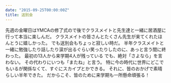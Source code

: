 ```yaml
---
date: "2015-09-25T00:00:00Z"
title: 送別会
---
```


先週の金曜日はYMCAの修了式ので後でクラスメイトと先生達と一緒に居酒屋に行って本当に楽しんだ。
クラスメイトの皆さんとたくさん先生が来てくれたほんとうに嬉しかった。
でも送別会もちょっと寂しい時だ。
半年クラスメイトと一緒に勉強したり話したり涙が出るぐらい笑ったりしたのに、あっと言う間に終わった。
最初の13人から来学期4人が残っている
でも、絶対「さよなら」を言わない。
その代わりにいつも「またね」と言う。
特に今の時代に世界にどこでもいるが関係なくて、すぐにスカイプとかできる。
それに、皆のおかげで素晴らしい半年できた。
だからこそ、皆のために来学期も一所懸命頑張る！
